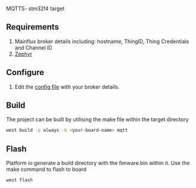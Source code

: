 MQTTS- stm32f4 target
## Requirements
1. Mainflux broker details including: hostname, ThingID, Thing Credentials and Channel ID
2. [Zephyr](https://www.zephyrproject.org/)


## Configure
1. Edit the [config file](include/config.h) with your broker details.

## Build
The project can be built by utilising the make file within the target directory

```bash
west build -p always -b <your-board-name> mqtt
```
## Flash
Platform io generate a build directory with the fimware.bin within it. Use the make command to flash to board
```bash
west flash
```
